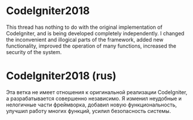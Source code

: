 # CodeIgniter2018
This thread has nothing to do with the original implementation of CodeIgniter, and is being developed completely independently. I changed the inconvenient and illogical parts of the framework, added new functionality, improved the operation of many functions, increased the security of the system.

# CodeIgniter2018 (rus)
Эта ветка не имеет отношения к оригинальной реализации CodeIgniter, а разрабатывается совершенно независимо. Я изменил неудобные и нелогичные части фреймворка, добавил новую функциональность, улучшил работу многих функций, усилил безопасность системы.
